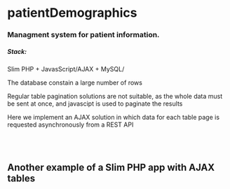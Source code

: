 # patientDemographics



<h3>Managment system for patient information.</h3>

<h5>Stack:</h5>
<p> Slim PHP + JavasScript/AJAX + MySQL/<p>
<p>The database constain a large number of rows</p>
<p>Regular table pagination solutions are not suitable, as the whole data must be sent at once, and javascipt is used to paginate the results</p>
<p>Here we implement an AJAX solution in which data for each table page is requested asynchronously from a REST API </p>


<br>
<br>
<h2>Another example of a Slim PHP app with AJAX tables</h2>

